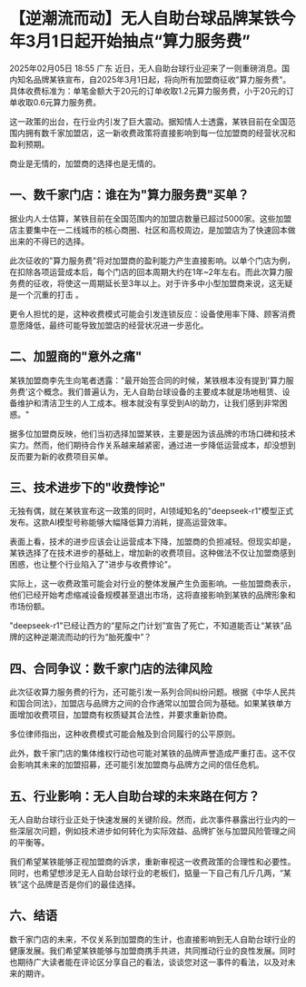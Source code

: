 # 【逆潮流而动】无人自助台球品牌某铁今年3月1日起开始抽点“算力服务费”
2025年02月05日 18:55 广东 近日，无人自助台球行业迎来了一则重磅消息。国内知名品牌某铁宣布，自2025年3月1日起，将向所有加盟商征收"算力服务费"。具体收费标准为：单笔金额大于20元的订单收取1.2元算力服务费，小于20元的订单收取0.6元算力服务费。

这一政策的出台，在行业内引发了巨大震动。据知情人士透露，某铁目前在全国范围内拥有数千家加盟店，这一新收费政策将直接影响到每一位加盟商的经营状况和盈利预期。

商业是无情的，加盟商的选择也是无情的。

## 一、数千家门店：谁在为"算力服务费"买单？

据业内人士估算，某铁目前在全国范围内的加盟店数量已超过5000家。这些加盟店主要集中在一二线城市的核心商圈、社区和高校周边，是加盟店为了快速回本做出来的不得已的选择。

此次征收的"算力服务费"将对加盟商的盈利能力产生直接影响。以单个门店为例，在扣除各项运营成本后，每个门店的回本周期大约在1年~2年左右。而此次算力服务费的征收，将使这一周期延长至3年以上。对于许多中小型加盟商来说，这无疑是一个沉重的打击 。

更令人担忧的是，这种收费模式可能会引发连锁反应：设备使用率下降、顾客消费意愿降低，最终可能导致加盟店的经营状况进一步恶化。

## 二、加盟商的"意外之痛"

某铁加盟商李先生向笔者透露："最开始签合同的时候，某铁根本没有提到'算力服务费'这个概念。我们普遍认为，无人自助台球设备的主要成本就是场地租赁、设备维护和清洁卫生的人工成本。根本就没有享受到AI的助力，让我们感到非常困惑。"

据多位加盟商反映，他们当初选择加盟某铁，主要是因为该品牌的市场口碑和技术实力。然而，他们期待合作关系越来越紧密，通过进一步降低运营成本，却没想到反而要为新的收费项目买单。

## 三、技术进步下的"收费悖论"

无独有偶，就在某铁宣布这一政策的同时，AI领域知名的"deepseek-r1"模型正式发布。这款AI模型号称能够大幅降低算力消耗，提高运营效率。

表面上看，技术的进步应该会让运营成本下降，加盟商的负担减轻。但现实却是，某铁选择了在技术进步的基础上，增加新的收费项目。这种做法不仅让加盟商感到困惑，也让整个行业陷入了"进步与收费悖论"。

实际上，这一收费政策可能会对行业的整体发展产生负面影响。一些加盟商表示，他们已经开始考虑缩减设备规模甚至退出市场，这将直接影响到某铁的品牌形象和市场份额。

"deepseek-r1"已经让西方的“星际之门计划”宣告了死亡，不知道能否让“某铁”品牌的这种逆潮流而动的行为“胎死腹中”？

## 四、合同争议：数千家门店的法律风险

此次征收算力服务费的行为，还可能引发一系列合同纠纷问题。根据《中华人民共和国合同法》，加盟店与品牌方之间的合作通常以加盟合同为基础。如果某铁单方面增加收费项目，加盟商有权质疑其合法性，并要求重新协商。

多位律师指出，这种收费模式可能会触及到合同履行的公平原则。

此外，数千家门店的集体维权行动也可能对某铁的品牌声誉造成严重打击。这不仅会影响其未来的加盟招募，还可能引发加盟商与品牌方之间的信任危机。

## 五、行业影响：无人自助台球的未来路在何方？

无人自助台球行业正处于快速发展的关键阶段。然而，此次事件暴露出行业内的一些深层次问题，例如技术进步如何转化为实际效益、品牌扩张与加盟风险管理之间的平衡等。

我们希望某铁能够正视加盟商的诉求，重新审视这一收费政策的合理性和必要性。同时，也希望想涉足无人自助台球行业的老板们，掂量一下自己有几斤几两，“某铁”这个品牌是否是你们的最佳选择。

## 六、结语

数千家门店的未来，不仅关系到加盟商的生计，也直接影响到无人自助台球行业的健康发展。我们希望某铁能够与加盟商携手共进，共同推动行业的良性发展。同时也期待广大读者能在评论区分享自己的看法，谈谈您对这一事件的看法，以及对未来的期许。
